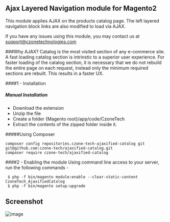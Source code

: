 ## Ajax Layered Navigation module for Magento2
This module applies AJAX on the products catalog page. The left layered navigation block links are also modified to load via AJAX.

If you have any issues using this module, you may contact us at support@czonetechnologies.com

###Why AJAX?
Catalog is the most visited section of any e-commerce site. A fast loading catalog section is intrinstic to a superior user experience.
For faster loading of the catalog section, it is necessary that we do not rebuild the entire page on each request, instead only the minimum required sections are rebuilt. This results in a faster UX.

####1 - Installation
##### Manual Installation

 * Download the extension
 * Unzip the file
 * Create a folder {Magento root}/app/code/CzoneTech
 * Extract the contents of the zipped folder inside it.


#####Using Composer

```
composer config repositories.czone-tech-ajaxified-catalog git git@github.com:czone-tech/ajaxified-catalog.git
composer require czone-tech/ajaxified-catalog
```

####2 -  Enabling the module
Using command line access to your server, run the following commands -
```
 $ php -f bin/magento module:enable --clear-static-content CzoneTech_AjaxifiedCatalog
 $ php -f bin/magento setup:upgrade
```


## Screenshot
![image](https://cloud.githubusercontent.com/assets/1729518/18911185/372d6b4c-8599-11e6-926b-bca83dc0b266.png)
